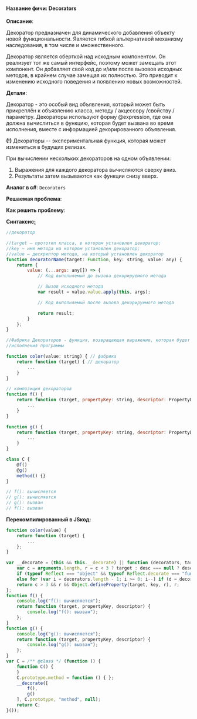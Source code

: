 #### **Название фичи: Decorators**

**Описание**:

Декоратор предназначен для динамического добавления объекту новой функциональности. Является гибкой альтернативой механизму наследования, в том числе и множественного.

Декоратор является оберткой над исходным компонентом. Он реализует тот же самый интерфейс, поэтому может замещать этот компонент. Он добавляет свой код до и/или после вызовов исходных методов, в крайнем случае замещая их полностью. Это приводит к изменению исходного поведения и появлению новых возможностей.

**Детали**:

Декоратор - это особый вид объявления, который может быть прикреплён к объявлению класса, методу / акцессору /свойству / параметру. Декораторы используют форму @expression, где она должна вычислиться в функцию, которая будет вызвана во время исполнения, вместе с информацией декорированного объявления.

**\(!\)** Декораторы -- экспериментальная функция, которая может измениться в будущих релизах.

При вычислении нескольких декораторов на одном объявлении:

1. Выражения для каждого декоратора вычисляются сверху вниз.
2. Результаты затем вызываются как функции снизу вверх.

**Аналог в c\#**: `Decorators`

**Решаемая проблема**:



**Как решить проблему**:



**Синтаксис**[**:**](https://citifox.ru/event/adidas-dance-battle/)

```js
//декоратор

//target – прототип класса, в котором установлен декоратор;
//key – имя метода на котором установлен декоратор;
//value – дескриптор метода, на который установлен декоратор
function decoratorName(target: Function, key: string, value: any) {
    return {
        value: (...args: any[]) => {
            // Код выполняемый до вызова декорируемого метода          

            // Вызов исходного метода
            var result = value.value.apply(this, args);

            // Код выполняемый после вызова декорируемого метода

            return result;
        }
    };
}

//Фабрика Декораторов - функция, возвращающая выражение, которая будет вызвана декоратором во время 
//исполнения программы

function color(value: string) { // фабрика
    return function (target) { // декоратор
        ...
    }
}

// композиция декораторов
function f() {
    return function (target, propertyKey: string, descriptor: PropertyDescriptor) {
        ...
    }
}

function g() {
    return function (target, propertyKey: string, descriptor: PropertyDescriptor) {
        ...
    }
}

class C {
    @f()
    @g()
    method() {}
}

// f(): вычисляется
// g(): вычисляется
// g(): вызван
// f(): вызван
```

**Перекомпилированный в JSкод:**

```js
function color(value) {
    return function (target) {
        ...
    };
}

var __decorate = (this && this.__decorate) || function (decorators, target, key, desc) {
    var c = arguments.length, r = c < 3 ? target : desc === null ? desc = Object.getOwnPropertyDescriptor(target, key) : desc, d;
    if (typeof Reflect === "object" && typeof Reflect.decorate === "function") r = Reflect.decorate(decorators, target, key, desc);
    else for (var i = decorators.length - 1; i >= 0; i--) if (d = decorators[i]) r = (c < 3 ? d(r) : c > 3 ? d(target, key, r) : d(target, key)) || r;
    return c > 3 && r && Object.defineProperty(target, key, r), r;
};
function f() {
    console.log("f(): вычисляется");
    return function (target, propertyKey, descriptor) {
        console.log("f(): вызван");
    };
}
function g() {
    console.log("g(): вычисляется");
    return function (target, propertyKey, descriptor) {
        console.log("g(): вызван");
    };
}
var C = /** @class */ (function () {
    function C() {
    }
    C.prototype.method = function () { };
    __decorate([
        f(),
        g()
    ], C.prototype, "method", null);
    return C;
}());
```



